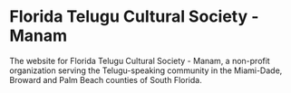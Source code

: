 # Florida Telugu Cultural Society - Manam
The website for Florida Telugu Cultural Society - Manam, a non-profit organization serving the Telugu-speaking community in the Miami-Dade, Broward and Palm Beach counties of South Florida.